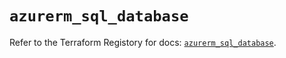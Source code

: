 # `azurerm_sql_database`

Refer to the Terraform Registory for docs: [`azurerm_sql_database`](https://www.terraform.io/docs/providers/azurerm/r/sql_database).
